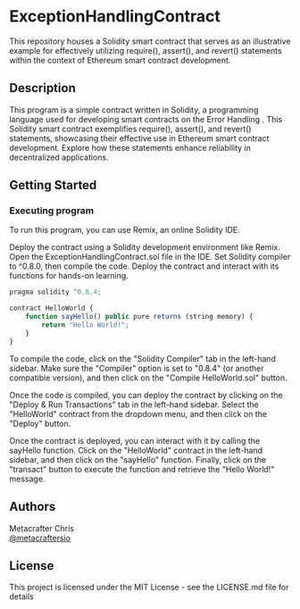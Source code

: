 # ExceptionHandlingContract

This repository houses a Solidity smart contract that serves as an illustrative example for effectively utilizing require(), assert(), and revert() statements within the context of Ethereum smart contract development.

## Description

This program is a simple contract written in Solidity, a programming language used for developing smart contracts on the Error Handling . This  Solidity smart contract  exemplifies require(), assert(), and revert() statements, showcasing their effective use in Ethereum smart contract development. Explore how these statements enhance reliability in decentralized applications.

## Getting Started

### Executing program

To run this program, you can use Remix, an online Solidity IDE. 

Deploy the contract using a Solidity development environment like Remix.
Open the ExceptionHandlingContract.sol file in the IDE.
Set Solidity compiler to ^0.8.0, then compile the code.
Deploy the contract and interact with its functions for hands-on learning.

```javascript
pragma solidity ^0.8.4;

contract HelloWorld {
    function sayHello() public pure returns (string memory) {
        return "Hello World!";
    }
}

```

To compile the code, click on the "Solidity Compiler" tab in the left-hand sidebar. Make sure the "Compiler" option is set to "0.8.4" (or another compatible version), and then click on the "Compile HelloWorld.sol" button.

Once the code is compiled, you can deploy the contract by clicking on the "Deploy & Run Transactions" tab in the left-hand sidebar. Select the "HelloWorld" contract from the dropdown menu, and then click on the "Deploy" button.

Once the contract is deployed, you can interact with it by calling the sayHello function. Click on the "HelloWorld" contract in the left-hand sidebar, and then click on the "sayHello" function. Finally, click on the "transact" button to execute the function and retrieve the "Hello World!" message.

## Authors

Metacrafter Chris  
[@metacraftersio](https://twitter.com/metacraftersio)


## License

This project is licensed under the MIT License - see the LICENSE.md file for details
